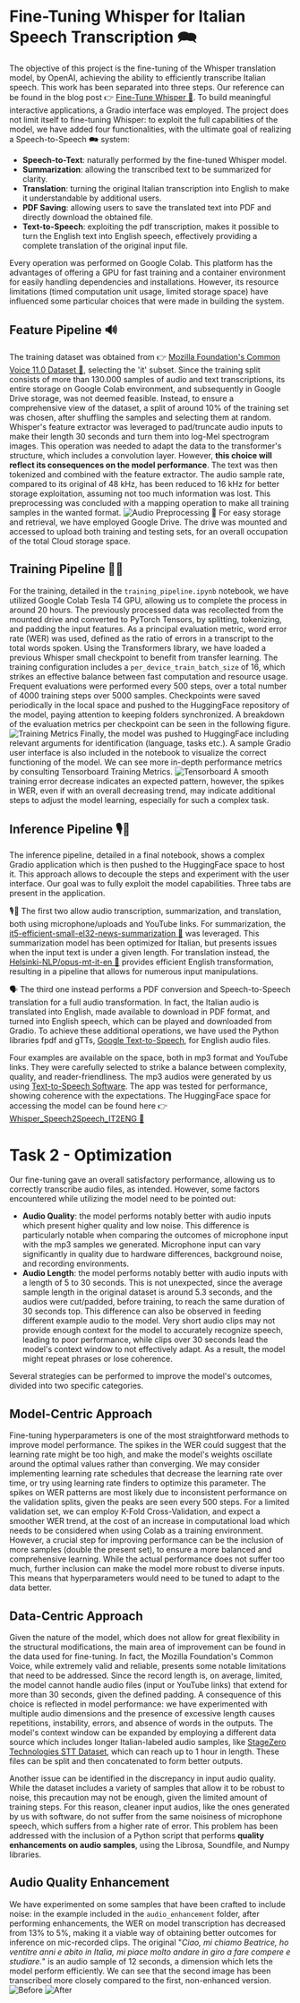 # Fine-Tuning Whisper for Italian Speech Transcription 🗪
The objective of this project is the fine-tuning of the Whisper translation model, by OpenAI, achieving the ability to efficiently transcribe Italian speech. This work has been separated into three steps.
Our reference can be found in the blog post 👉 [Fine-Tune Whisper 🤗](https://huggingface.co/blog/fine-tune-whisper). To build meaningful interactive applications, a Gradio interface was employed. 
The project does not limit itself to fine-tuning Whisper: to exploit the full capabilities of the model, we have added four functionalities, with the ultimate goal of realizing a 
Speech-to-Speech 🗪 system:
- **Speech-to-Text**: naturally performed by the fine-tuned Whisper model.
- **Summarization**: allowing the transcribed text to be summarized for clarity.
- **Translation**: turning the original Italian transcription into English to make it understandable by additional users.
- **PDF Saving**: allowing users to save the translated text into PDF and directly download the obtained file.
- **Text-to-Speech**: exploiting the pdf transcription, makes it possible to turn the English text into English speech, effectively providing a complete translation of the original input file.

Every operation was performed on Google Colab. This platform has the advantages of offering a GPU for fast training and a container environment for easily handling dependencies and installations. However, its resource limitations (timed computation unit usage, limited storage space) have influenced some particular choices that were made in building the system.

## Feature Pipeline 🔊
The training dataset was obtained from 👉 [Mozilla Foundation's Common Voice 11.0 Dataset 🤗](https://huggingface.co/datasets/mozilla-foundation/common_voice_11_0/viewer/it), selecting the 'it' subset. Since the training split consists of more than 130.000 samples of audio and text transcriptions, its entire storage on Google Colab environment, and subsequently in Google Drive storage, was not deemed feasible. Instead, to ensure a comprehensive view of the dataset, a split of around 10% of the training set was chosen, after shuffling the samples and selecting them at random.
Whisper's feature extractor was leveraged to pad/truncate audio inputs to make their length 30 seconds and turn them into log-Mel spectrogram images. This operation was needed to adapt the data to the transformer's structure, which includes a convolution layer. However, **this choice will reflect its consequences on the model performance**. The text was then tokenized and combined with the feature extractor.
The audio sample rate, compared to its original of 48 kHz, has been reduced to 16 kHz for better storage exploitation, assuming not too much information was lost.
This preprocessing was concluded with a mapping operation to make all training samples in the wanted format. 
![Audio Preprocessing](img/afe.png)
💾 For easy storage and retrieval, we have employed Google Drive. The drive was mounted and accessed to upload both training and testing sets, for an overall occupation of the total Cloud storage space.

## Training Pipeline 🏋️‍♂️
For the training, detailed in the `training_pipeline.ipynb` notebook, we have utilized Google Colab Tesla T4 GPU, allowing us to complete the process in around 20 hours. The previously processed data was recollected from the mounted drive and converted to PyTorch Tensors, by splitting, tokenizing, and padding the input features. As a principal evaluation metric, word error rate (WER) was used, defined as the ratio of errors in a transcript to the total words spoken. Using the Transformers library, we have loaded a previous Whisper small checkpoint to benefit from transfer learning. The training configuration includes a `per_device_train_batch_size` of 16, which strikes an effective balance between fast computation and resource usage. Frequent evaluations were performed every 500 steps, over a total number of 4000 training steps over 5000 samples. Checkpoints were saved periodically in the local space and pushed to the HuggingFace repository of the model, paying attention to keeping folders synchronized. A breakdown of the evaluation metrics per checkpoint can be seen in the following figure.
![Training Metrics](img/tm.png)
Finally, the model was pushed to HuggingFace including relevant arguments for identification (language, tasks etc.). A sample Gradio user interface is also included in the notebook to visualize the correct functioning of the model.
We can see more in-depth performance metrics by consulting Tensorboard Training Metrics. 
![Tensorboard](img/tensor.png) A smooth training error decrease indicates an expected pattern, however, the spikes in WER, even if with an overall decreasing trend, may indicate additional steps to adjust the model learning, especially for such a complex task.

## Inference Pipeline 🎙️📝
The inference pipeline, detailed in a final notebook, shows a complex Gradio application which is then pushed to the HuggingFace space to host it. This approach allows to decouple the steps and experiment with the user interface. Our goal was to fully exploit the model capabilities. Three tabs are present in the application. 

🎙️📝 The first two allow audio transcription, summarization, and translation, both using microphone/uploads and YouTube links. For summarization, the [it5-efficient-small-el32-news-summarization 🤗](https://huggingface.co/it5/it5-efficient-small-el32-news-summarization) was leveraged. This summarization model has been optimized for Italian, but presents issues when the input text is under a given length. For translation instead, the [Helsinki-NLP/opus-mt-it-en 🤗](https://huggingface.co/Helsinki-NLP/opus-mt-it-en) provides efficient English transformation, resulting in a pipeline that allows for numerous input manipulations. 


🗣 The third one instead performs a PDF conversion and Speech-to-Speech translation for a full audio transformation. In fact, the Italian audio is translated into English, made available to download in PDF format, and turned into English speech, which can be played and downloaded from Gradio. To achieve these additional operations, we have used the Python libraries fpdf and gTTs, [Google Text-to-Speech](https://pypi.org/project/gTTS/), for English audio files.

Four examples are available on the space, both in mp3 format and YouTube links. They were carefully selected to strike a balance between complexity, quality, and reader-friendliness. The mp3 audios were generated by us using [Text-to-Speech Software](https://ttsmaker.com/).
The app was tested for performance, showing coherence with the expectations.
The HuggingFace space for accessing the model can be found here 👉 [Whisper_Speech2Speech_IT2ENG 🤗](https://huggingface.co/spaces/SaladSlayer00/Whisper_Speech2Speech_IT2ENG)

# Task 2 - Optimization
Our fine-tuning gave an overall satisfactory performance, allowing us to correctly transcribe audio files, as intended. However, some factors encountered while utilizing the model need to be pointed out:
- **Audio Quality**: the model performs notably better with audio inputs which present higher quality and low noise. This difference is particularly notable when comparing the outcomes of microphone input with the mp3 samples we generated. Microphone input can vary significantly in quality due to hardware differences, background noise, and recording environments.
- **Audio Length**: the model performs notably better with audio inputs with a length of 5 to 30 seconds. This is not unexpected, since the average sample length in the original dataset is around 5.3 seconds, and the audios were cut/padded, before training, to reach the same duration of 30 seconds top. This difference can also be observed in feeding different example audio to the model. Very short audio clips may not provide enough context for the model to accurately recognize speech, leading to poor performance, while clips over 30 seconds lead the model's context window to not effectively adapt. As a result, the model might repeat phrases or lose coherence.

Several strategies can be performed to improve the model's outcomes, divided into two specific categories.

## Model-Centric Approach
Fine-tuning hyperparameters is one of the most straightforward methods to improve model performance. The spikes in the WER could suggest that the learning rate might be too high, and make the model's weights oscillate around the optimal values rather than converging. We may consider implementing learning rate schedules that decrease the learning rate over time, or try using learning rate finders to optimize this parameter. The spikes on WER patterns are most likely due to inconsistent performance on the validation splits, given the peaks are seen every 500 steps. For a limited validation set, we can employ K-Fold Cross-Validation, and expect a smoother WER trend, at the cost of an increase in computational load which needs to be considered when using Colab as a training environment. However, a crucial step for improving performance can be the inclusion of more samples (double the present set), to ensure a more balanced and comprehensive learning. While the actual performance does not suffer too much, further inclusion can make the model more robust to diverse inputs. This means that hyperparameters would need to be tuned to adapt to the data better.  

## Data-Centric Approach
Given the nature of the model, which does not allow for great flexibility in the structural modifications, the main area of improvement can be found in the data used for fine-tuning. In fact, the Mozilla Foundation's Common Voice, while extremely valid and reliable, presents some notable limitations that need to be addressed. Since the record length is, on average, limited, the model cannot handle audio files (input or YouTube links) that extend for more than 30 seconds, given the defined padding. A consequence of this choice is reflected in model performance: we have experimented with multiple audio dimensions and the presence of excessive length causes repetitions, instability, errors, and absence of words in the outputs. The model's context window can be expanded by employing a different data source which includes longer Italian-labeled audio samples, like 
[StageZero Technologies STT Dataset](https://stagezero.ai/italian-speech-recognition-dataset/), which can reach up to 1 hour in length. These files can be split and then concatenated to form better outputs. 

Another issue can be identified in the discrepancy in input audio quality. While the dataset includes a variety of samples that allow it to be robust to noise, this precaution may not be enough, given the limited amount of training steps. For this reason, cleaner input audios, like the ones generated by us with software, do not suffer from the same noisiness of microphone speech, which suffers from a higher rate of error. This problem has been addressed with the inclusion of a Python script that performs **quality enhancements on audio samples**, using the Librosa, Soundfile, and Numpy libraries. 

## Audio Quality Enhancement
We have experimented on some samples that have been crafted to include noise: in the example included in the `audio_enhancement` folder, after performing enhancements, the WER on model transcription has decreased from 13% to 5%, making it a viable way of obtaining better outcomes for inference on mic-recorded clips.
The original "*Ciao, mi chiamo Beatrice, ho ventitre anni e abito in Italia, mi piace molto andare in giro a fare compere e studiare.*" is an audio sample of 12 seconds, a dimension which lets the model perform efficiently. We can see that the second image has been transcribed more closely compared to the first, non-enhanced version.
![Before](audio_enhancement/before_proc.png)
![After](audio_enhancement/after_proc.png)
